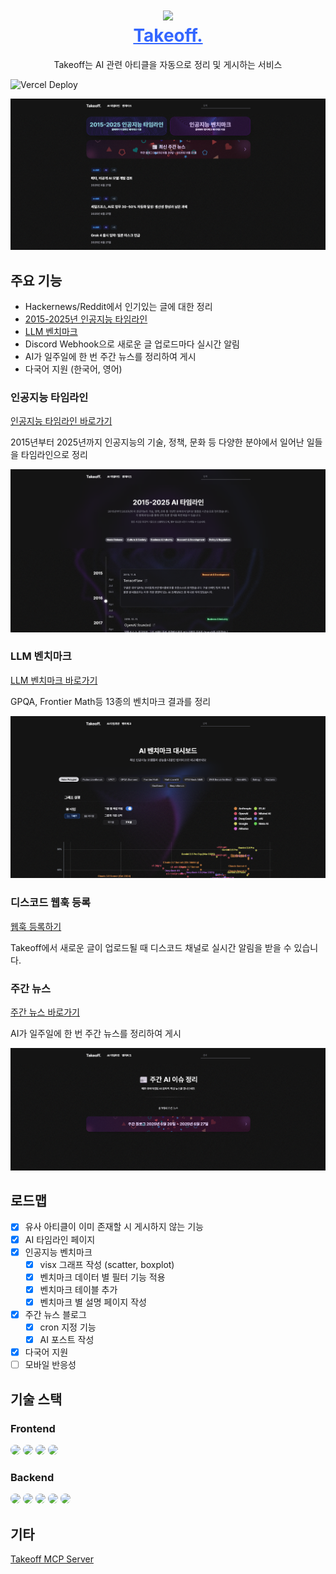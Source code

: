 <h1 align="center" style="border-bottom: none">
    <div>
        <a style="color:#36f" href="https://ai-takeoff.dev">
            <img src="/frontend/app/favicon.ico" width="80">
            <br>
            Takeoff.
        </a>
    </div>
</h1>

<p align='center'>
Takeoff는 AI 관련 아티클을 자동으로 정리 및 게시하는 서비스
<p>

![Vercel Deploy](https://deploy-badge.vercel.app/vercel/takeoff)

![메인페이지](/docs/fe-main.png)

## 주요 기능
- Hackernews/Reddit에서 인기있는 글에 대한 정리
- [2015-2025년 인공지능 타임라인](https://ai-takeoff.dev/timeline)
- [LLM 벤치마크](https://ai-takeoff.dev/benchmarking)
- Discord Webhook으로 새로운 글 업로드마다 실시간 알림
- AI가 일주일에 한 번 주간 뉴스를 정리하여 게시
- 다국어 지원 (한국어, 영어)

### 인공지능 타임라인
[인공지능 타임라인 바로가기](https://ai-takeoff.dev/timeline)

2015년부터 2025년까지 인공지능의 기술, 정책, 문화 등 다양한 분야에서 일어난 일들을 타임라인으로 정리

![인공지능 타임라인](/docs/fe-timeline.png)

### LLM 벤치마크
[LLM 벤치마크 바로가기](https://ai-takeoff.dev/benchmarking)

GPQA, Frontier Math등 13종의 벤치마크 결과를 정리

![LLM 벤치마크](/docs/fe-benchmarking.png)

### 디스코드 웹훅 등록
[웹훅 등록하기](https://ai-takeoff.dev/webhook)

Takeoff에서 새로운 글이 업로드될 때 디스코드 채널로 실시간 알림을 받을 수 있습니다.

### 주간 뉴스
[주간 뉴스 바로가기](https://ai-takeoff.dev/weeklynews)

AI가 일주일에 한 번 주간 뉴스를 정리하여 게시

![주간 뉴스](/docs/fe-weeklynews.png)

## 로드맵
- [x] 유사 아티클이 이미 존재할 시 게시하지 않는 기능
- [x] AI 타임라인 페이지
- [x] 인공지능 벤치마크
    - [x] visx 그래프 작성 (scatter, boxplot)
    - [x] 벤치마크 데이터 별 필터 기능 적용
    - [x] 벤치마크 테이블 추가
    - [x] 벤치마크 별 설명 페이지 작성
- [x] 주간 뉴스 블로그
    - [x] cron 지정 기능
    - [x] AI 포스트 작성
- [x] 다국어 지원
- [ ] 모바일 반응성

## 기술 스택
### Frontend
<img src="https://img.shields.io/badge/nextjs-000000?style=for-the-badge&logo=nextdotjs&logoColor=white" style="border-radius:10px"> <img src="https://img.shields.io/badge/vercel-000000?style=for-the-badge&logo=vercel&logoColor=white" style="border-radius:10px"> <img src="https://img.shields.io/badge/visx-FF1231?style=for-the-badge&logo=visx&logoColor=white" style="border-radius:10px"> <img src="https://img.shields.io/badge/d3-F9A03C?style=for-the-badge&logo=d3&logoColor=white" style="border-radius:10px">

### Backend
<img src="https://img.shields.io/badge/langchain-1C3C3C?style=for-the-badge&logo=langchain&logoColor=white" style="border-radius:10px"> <img src="https://img.shields.io/badge/sqlite-003B57?style=for-the-badge&logo=sqlite&logoColor=white" style="border-radius:10px"> <img src="https://img.shields.io/badge/cloudflare-F38020?style=for-the-badge&logo=cloudflare&logoColor=white" style="border-radius:10px"> <img src="https://img.shields.io/badge/drizzleorm-C5F74F?style=for-the-badge&logo=drizzle&logoColor=black" style="border-radius:10px"> <img src="https://img.shields.io/badge/vitest-6E9F18?style=for-the-badge&logo=vitest&logoColor=white" style="border-radius:10px">

## 기타
[Takeoff MCP Server](https://github.com/windopper/mcp-takeoff)
